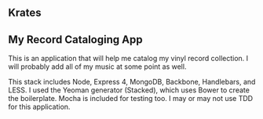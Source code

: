 Krates
------

My Record Cataloging App
------------------------

This is an application that will help me catalog my vinyl record collection. I will probably add all of my music at some point as well.

This stack includes Node, Express 4, MongoDB, Backbone, Handlebars, and LESS. I used the Yeoman generator (Stacked), which uses Bower to create the boilerplate. Mocha is included for testing too. I may or may not use TDD for this application.


